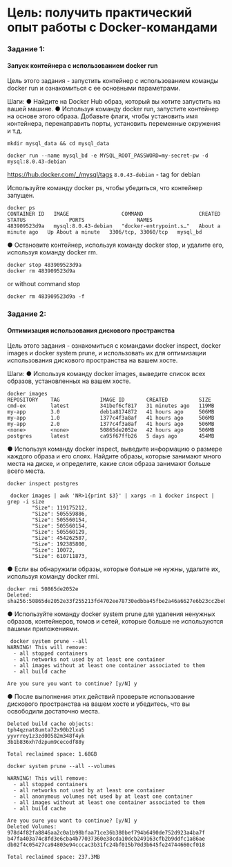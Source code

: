 # Цель: получить практический опыт работы c Docker-командами


### Задание 1: 
#### Запуск контейнера с использованием docker run

Цель этого задания - запустить контейнер с использованием команды docker
run и ознакомиться с ее основными параметрами.

Шаги:
● Найдите на Docker Hub образ, который вы хотите запустить на вашей
машине.
● Используя команду docker run, запустите контейнер на основе этого
образа. Добавьте флаги, чтобы установить имя контейнера,
перенаправить порты, установить переменные окружения и т.д.

```
mkdir mysql_data && cd mysql_data

docker run --name mysql_bd -e MYSQL_ROOT_PASSWORD=my-secret-pw -d mysql:8.0.43-debian

```
https://hub.docker.com/_/mysql/tags
`8.0.43-debian` - tag for debian

Используйте команду docker ps, чтобы убедиться, что контейнер
запущен.

```
docker ps
CONTAINER ID   IMAGE                 COMMAND                  CREATED              STATUS              PORTS                 NAMES
483909523d9a   mysql:8.0.43-debian   "docker-entrypoint.s…"   About a minute ago   Up About a minute   3306/tcp, 33060/tcp   mysql_bd

```
● Остановите контейнер, используя команду docker stop, и удалите его,
используя команду docker rm.

```
docker stop 483909523d9a
docker rm 483909523d9a
```
or without command stop
```
docker rm 483909523d9a -f
```

### Задание 2: 
#### Оптимизация использования дискового пространства

Цель этого задания - ознакомиться с командами docker inspect, docker images
и docker system prune, и использовать их для оптимизации использования
дискового пространства на вашем хосте.

Шаги:
● Используя команду docker images, выведите список всех образов,
установленных на вашем хосте.
```
docker images
REPOSITORY    TAG             IMAGE ID       CREATED          SIZE
cmd-ex        latest          341bef6cf817   31 minutes ago   119MB
my-app        3.0             deb1a8174872   41 hours ago     506MB
my-app        1.0             1377c4f3a8af   41 hours ago     506MB
my-app        2.0             1377c4f3a8af   41 hours ago     506MB
<none>        <none>          50865de2052e   42 hours ago     506MB
postgres      latest          ca95f67ffb26   5 days ago       454MB

```

● Используя команду docker inspect, выведите информацию о размере
каждого образа и его слоях. Найдите образы, которые занимают много
места на диске, и определите, какие слои образа занимают больше
всего места.
```
docker inspect postgres
```
```
 docker images | awk 'NR>1{print $3}' | xargs -n 1 docker inspect | grep -i size
        "Size": 119175212,
        "Size": 505559886,
        "Size": 505560154,
        "Size": 505560154,
        "Size": 505560129,
        "Size": 454262587,
        "Size": 192385800,
        "Size": 10072,
        "Size": 610711873,

```

● Если вы обнаружили образы, которые больше не нужны, удалите их,
используя команду docker rmi.
```
docker rmi 50865de2052e
Deleted: sha256:50865de2052e33f255213fd4702ee78730edbba45fbe2a46a6627e6b23cc2be0

```
● Используйте команду docker system prune для удаления ненужных
образов, контейнеров, томов и сетей, которые больше не используются
вашими приложениями.
```
 docker system prune --all
WARNING! This will remove:
  - all stopped containers
  - all networks not used by at least one container
  - all images without at least one container associated to them
  - all build cache

Are you sure you want to continue? [y/N] y

```

● После выполнения этих действий проверьте использование дискового
пространства на вашем хосте и убедитесь, что вы освободили
достаточно места.

```
Deleted build cache objects:
tph4qznat8umta72x90b2lxa5
yyvrrey1z3zd00582m348f4yk
3b1b836xh7dzpum9cecodf88y

Total reclaimed space: 1.68GB
```
`docker system prune --all --volumes`

```
WARNING! This will remove:
  - all stopped containers
  - all networks not used by at least one container
  - all anonymous volumes not used by at least one container
  - all images without at least one container associated to them
  - all build cache

Are you sure you want to continue? [y/N] y
Deleted Volumes:
978d4f82fa8846aa2c0a1b98bfaa71ce36b380bef794b6490de752d923a4ba7f
b47fa403a74c8fd3e6cba4b77037360e38cda10dcb249163cfb2b9ddfc1a86ae
db02f4c05427ca94803e94cccac3b31fc24bf015b70d3b645fe24744660cf018

Total reclaimed space: 237.3MB

```